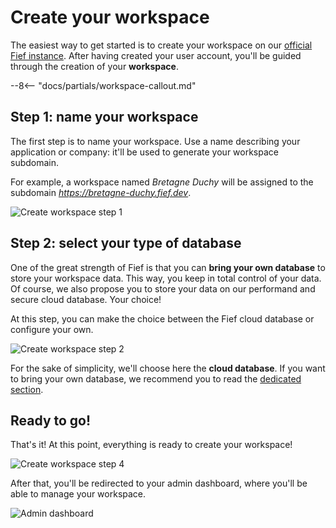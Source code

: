# Create your workspace

The easiest way to get started is to create your workspace on our [official Fief instance](https://www.fief.dev). After having created your user account, you'll be guided through the creation of your **workspace**.

--8<-- "docs/partials/workspace-callout.md"

## Step 1: name your workspace

The first step is to name your workspace. Use a name describing your application or company: it'll be used to generate your workspace subdomain.

For example, a workspace named *Bretagne Duchy* will be assigned to the subdomain *https://bretagne-duchy.fief.dev*.

![Create workspace step 1](/assets/images/workspace-step1.png)

## Step 2: select your type of database

One of the great strength of Fief is that you can **bring your own database** to store your workspace data. This way, you keep in total control of your data. Of course, we also propose you to store your data on our performand and secure cloud database. Your choice!

At this step, you can make the choice between the Fief cloud database or configure your own.

![Create workspace step 2](/assets/images/workspace-step2.png)

For the sake of simplicity, we'll choose here the **cloud database**. If you want to bring your own database, we recommend you to read the [dedicated section](../going-further/byod.md).

## Ready to go!

That's it! At this point, everything is ready to create your workspace!

![Create workspace step 4](/assets/images/workspace-step4.png)

After that, you'll be redirected to your admin dashboard, where you'll be able to manage your workspace.

![Admin dashboard](/assets/images/admin-dashboard.png)
